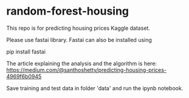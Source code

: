 # random-forest-housing

This repo is for predicting housing prices Kaggle dataset.

Please use fastai library.
Fastai can also be installed using

pip install fastai 

The article explaining the analysis and the algorithm is here: https://medium.com/@santhoshetty/predicting-housing-prices-4969f6b0945

Save training and test data in folder 'data' and run the ipynb notebook.

